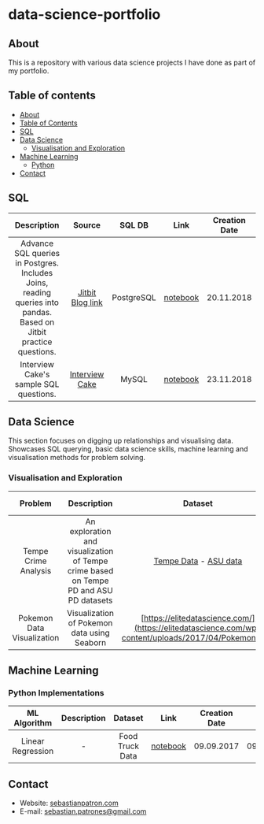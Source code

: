# data-science-portfolio


## About
This is a repository with various data science projects I have done as part of my portfolio.

## Table of contents
- [About](#about)
- [Table of Contents](#table-of-contents)
- [SQL](#SQL)
- [Data Science](#Data-Science)
	+ [Visualisation and Exploration](#visualisation-and-exploration)
- [Machine Learning](#Machine-Learning)
	+ [Python](#python-implementations)
- [Contact](#contact)

## SQL
| Description  | Source | SQL DB | Link | Creation Date |
| :---: | :---: | :---: | :---: | :---: |
| Advance SQL queries in Postgres. Includes Joins, reading queries into pandas. Based on Jitbit practice questions. | [Jitbit Blog link](https://www.jitbit.com/news/181-jitbits-sql-interview-questions/) | PostgreSQL| [notebook](https://github.com/seb-patron/jitbit-sql-practice/blob/master/notebooks/0001-jitbit-sql-questions.ipynb) | 20.11.2018 |
| Interview Cake's sample SQL questions. | [Interview Cake](https://www.interviewcake.com/article/java/sql) | MySQL| [notebook](https://github.com/seb-patron/interview_cake_sql/blob/master/notebooks/0001-interview-cake-mysql.ipynb) | 23.11.2018 |


## Data Science
This section focuses on digging up relationships and visualising data. Showcases SQL querying, basic data science skills, machine learning and visualisation methods for problem solving.

### Visualisation and Exploration
| Problem | Description | Dataset | Implementation | Creation Date | Last Update |
| :---: | :---: | :---: | :---: | :---: | :---: |
| Tempe Crime Analysis | An exploration and visualization of Tempe crime based on Tempe PD and ASU PD datasets | [Tempe Data]( https://data-tempegov.opendata.arcgis.com/datasets/02533928ed1649d2ac773c8ebf50f37d_1?geometry=-111.959%2C33.414%2C-111.899%2C33.426) - [ASU data]( https://moto.data.socrata.com/dataset/Arizona-State-University-Police-Department/6fzp-yqnh) | [notebook](https://github.com/seb-patron/tempe-crime-analysis/blob/master/notebooks/0001-tempe-crime-exploration-and-visualization.ipynb) | 15.11.2018 | 19.11.2018 |
| Pokemon Data Visualization | Visualization of Pokemon data using Seaborn | [https://elitedatascience.com/](https://elitedatascience.com/wp-content/uploads/2017/04/Pokemon.csv) | [notebook](https://github.com/seb-patron/Seaborn-Visualizations/blob/master/notebooks/0001-visualizing-pokemon-data-seaborn.ipynb) | 10.11.2018 | 21.11.2018 |


## Machine Learning

### Python Implementations
| ML Algorithm | Description | Dataset | Link | Creation Date | Last Update |
| :---: | :---: | :---: | :---: | :---: | :---: |
| Linear Regression | - | Food Truck Data | [notebook](https://github.com/seb-patron/machine-learning-stanford/blob/master/hw1/exercise1.ipynb) | 09.09.2017 | 09.09.2017 |


## Contact
- Website: [sebastianpatron.com](sebastianpatron.com)
- E-mail: sebastian.patrones@gmail.com

